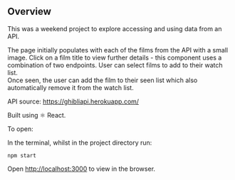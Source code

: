Overview
----

This was a weekend project to explore accessing and using data from an API.

The page initially populates with each of the films from the API with a small image.  Click on a film title to view further details - this component uses a combination of two endpoints.
User can select films to add to their watch list.  
Once seen, the user can add the film to their seen list which also automatically remove it from the watch list. 

API source: <https://ghibliapi.herokuapp.com/>

Built using ⚛️ React.

To open:

In the terminal, whilst in the project directory run:

`npm start`

Open [http://localhost:3000](http://localhost:3000) to view in the browser.




